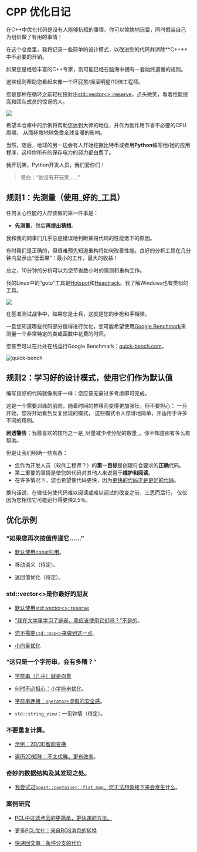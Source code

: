 # CPP 优化日记

在C++中优化代码是没有人能够抗拒的事情。你可以愉快地玩耍，同时假装自己为组织做了有用的事情！

在这个仓库里，我将记录一些简单的设计模式，以改进您的代码并消除**C++**中不必要的开销。

如果您是经验丰富的C++专家，则可能已经在脑海中拥有一套始终遵循的规则。

这些规则帮助您看起来像一个坏屁孩/摇滚明星/10倍工程师。

您是那种在循环之前轻松投射出[std::vector<>::reserve](reserve.md)，点头微笑，看着性能提高和团队成员的惊讶的人。

![](img/boom.gif)

希望本仓库中的示例将帮助您达到大师的地位，并作为副作用节省不必要的CPU周期，
从而拯救地球免受全球变暖的影响。

当然，随后，地球的另一边会有人开始挖掘比特币或者用**Python**编写他/她的应用程序，这样你所有的保存电力的努力都白费了。

我开玩笑，Python开发人员，我们爱你们！

>旁白：“他没有开玩笑……”

## 规则1：先测量（使用_好的_工具）

任何关心性能的人应该做的第一件事是：

- **先测量**，然后**再提出猜想**。

我和我的同事们几乎总是错误地判断某段代码的性能低下的原因。

有时我们是正确的，但很难预先知道重构将如何改善性能。良好的分析工具在几分钟内显示出“低垂果”：最小的工作，最大的收益！

总之，10分钟的分析可以为您节省数小时的猜测和重构工作。

我的Linux中的“goto”工具是[Hotspot](https://github.com/KDAB/hotspot)和[Heaptrack](https://github.com/KDE/heaptrack)。我了解Windows也有类似的工具。

![](img/hotspot_heaptrack.jpg)

在基准测试战争中，如果您是士兵，这就是您的步枪和手榴弹。

一旦您知道哪些代码部分值得进行优化，您可能希望使用[Google Benchmark](https://github.com/google/benchmark)来测量一个非常特定的类或函数中花费的时间。

您甚至可以在此处在线运行Google Benchmark：[quick-bench.com](http://quick-bench.com/G7B2w0xPUWgOVvuzI7unES6cU4w)。

![quick-bench](img/quick-bench.png)

## 规则2：学习好的设计模式，使用它们作为默认值

编写良好的代码就像刷牙一样：您应该无需过多考虑即可完成。

这是一个需要训练的肌肉，随着时间的推移而变得更加强壮。但不要担心：
一旦开始，您将开始看到反复出现的模式，
这些模式令人惊讶地简单，并适用于许多不同的用例。

**剧透警告**：我最喜欢的技巧之一是_尽量减少堆分配的数量_。你不知道那有多么有帮助。

但是让我们明确一些东西：

- 您作为开发人员（软件工程师？）的**第一目标**是创建符合要求的**正确**代码。
- 第二重要的事情是使您的代码对其他人来说易于**维护和阅读**。
- 在许多情况下，您也希望使代码更快，因为[更快的代码才是更好的代码](https://craigmod.com/essays/fast_software/)。

换句话说，在做任何使代码难以阅读或难以调试的改变之前，三思而后行，
仅仅因为您相信它可能运行得更快2.5％。

## 优化示例

### “如果您再次按值传递它……”

- [默认使用const引用](prefer_references.md)。

- 移动语义（待定）。

- 返回值优化（待定）。


### std::vector<>是你最好的朋友


- [默认使用std::vector<>::reserve](reserve.md)

- [“我在大学里学习了链表，我应该使用它们吗？”不是的](no_lists.md)。

- [您不需要`std::map<>`来做到这一点](dont_need_map.md)。

- [小向量优化](small_vectors.md)


### “这只是一个字符串，会有多糟？”

- [字符串（几乎）就是向量](strings_are_vectors.md)

- [何时不必担心：小字符串优化](small_strings.md)。

- [字符串连接：`operator+`虚假的安全感](strings_concatenation.md)。

- `std::string_view`：一见钟情（待定）。

### 不要重复计算。

- [示例：2D/3D智能变换](2d_transforms.md )

- [遍历2D矩阵：不太优雅，更有效率](2d_matrix_iteration.md)。

### 奇妙的数据结构及其发现之处。

- [我尝试过`boost::container::flat_map`。您无法想象接下来会发生什么](boost_flatmap.md)。

### 案例研究

- [PCL中过滤点云的更简单，更快速的方法。](pcl_filter.md)

- [更多PCL优化：来自ROS消息的转换](pcl_fromROS.md)

- [快速回文串：条件分支的代价](palindrome.md)
